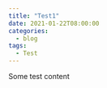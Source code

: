 ```yaml
---
title: "Test1"
date: 2021-01-22T08:00:00
categories:
  - blog
tags:
  - Test
---
```


Some test content